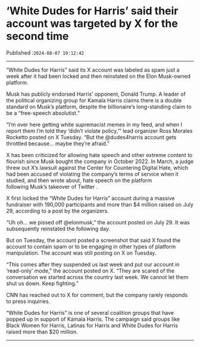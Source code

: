 # ‘White Dudes for Harris’ said their account was targeted by X for the second time

Published :`2024-08-07 19:12:42`

---

“White Dudes for Harris” said its X account was labeled as spam just a week after it had been locked and then reinstated on the Elon Musk-owned platform.

Musk has publicly endorsed Harris’ opponent, Donald Trump. A leader of the political organizing group for Kamala Harris claims there is a double standard on Musk’s platform, despite the billionaire’s long-standing claim to be a “free-speech absolutist.”

“I’m over here getting white supremacist memes in my feed, and when I report them I’m told they ‘didn’t violate policy,’” lead organizer Ross Morales Rocketto posted on X Tuesday. “But the @dudes4harris account gets throttled because… maybe they’re afraid.”

X has been criticized for allowing hate speech and other extreme content to flourish since Musk bought the company in October 2022. In March, a judge threw out X’s lawsuit against the Center for Countering Digital Hate, which had been accused of violating the company’s terms of service when it studied, and then wrote about, hate speech on the platform following Musk’s takeover of Twitter .

X first locked the “White Dudes for Harris” account during a massive fundraiser with 190,000 participants and more than $4 million raised on July 29, according to a post by the organizers.

“Uh oh… we pissed off @elonmusk,” the account posted on July 29. It was subsequently reinstated the following day.

But on Tuesday, the account posted a screenshot that said X found the account to contain spam or to be engaging in other types of platform manipulation. The account was still posting on X on Tuesday.

“This comes after they suspended us last week and put our account in ‘read-only’ mode,” the account posted on X. “They are scared of the conversation we started across the country last week. We cannot let them shut us down. Keep fighting.”

CNN has reached out to X for comment, but the company rarely responds to press inquiries.

“White Dudes for Harris” is one of several coalition groups that have popped up in support of Kamala Harris. The campaign said groups like Black Women for Harris, Latinas for Harris and White Dudes for Harris raised more than $20 million.

---

